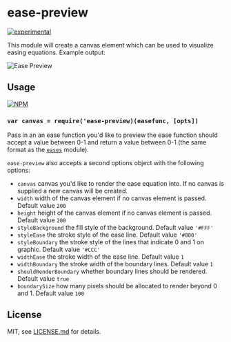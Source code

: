 # ease-preview

[![experimental](http://badges.github.io/stability-badges/dist/experimental.svg)](http://github.com/badges/stability-badges)

This module will create a canvas element which can be used to visualize easing equations. Example output:

![Ease Preview](https://github.com/Jam3/ease-preview/raw/master/preview.png)

## Usage

[![NPM](https://nodei.co/npm/ease-preview.png)](https://www.npmjs.com/package/ease-preview)

### `var canvas = require('ease-preview)(easefunc, [opts])`

Pass in an an ease function you'd like to preview the ease function should accept a value between 0-1 and return a value between 0-1 (the same format as the [`eases`](http://www.npmjs.com/eases) module).

`ease-preview` also accepts a second options object with the following options:
- `canvas` canvas you'd like to render the ease equation into. If no canvas is supplied a new canvas will be created.
- `width` width of the canvas element if no canvas element is passed. Default value `200`
- `height` height of the canvas element if no canvas element is passed. Default value `200`
- `styleBackground` the fill style of the background. Default value `'#FFF'`
- `styleEase` the stroke style of the ease line. Default value `'#000'`
- `styleBoundary` the stroke style of the lines that indicate 0 and 1 on graphic. Default value `'#CCC'`
- `widthEase` the stroke width of the ease line. Default value `1`
- `widthBoundary` the stroke width of the boundary lines. Default value `1`
- `shouldRenderBoundary` whether boundary lines should be rendered. Default value `true`
- `boundarySize` how many pixels should be allocated to render beyond 0 and 1. Default value `100`

## License

MIT, see [LICENSE.md](http://github.com/mikkoh/ease-preview/blob/master/LICENSE.md) for details.

